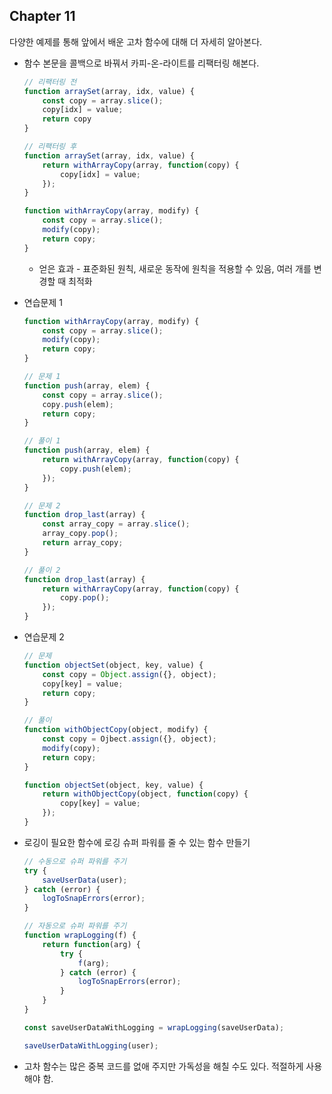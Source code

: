 ## Chapter 11

다양한 예제를 통해 앞에서 배운 고차 함수에 대해 더 자세히 알아본다.

- 함수 본문을 콜백으로 바꿔서 카피-온-라이트를 리팩터링 해본다.
    
    ```jsx
    // 리팩터링 전
    function arraySet(array, idx, value) {
    	const copy = array.slice();
    	copy[idx] = value;
    	return copy
    }
    
    // 리팩터링 후
    function arraySet(array, idx, value) {
    	return withArrayCopy(array, function(copy) {
    		copy[idx] = value;
    	});
    }
    
    function withArrayCopy(array, modify) {
    	const copy = array.slice();
    	modify(copy);
    	return copy;
    }
    
    ```
    
    - 얻은 효과 - 표준화된 원칙, 새로운 동작에 원칙을 적용할 수 있음, 여러 개를 변경할 때 최적화
- 연습문제 1
    
    ```jsx
    function withArrayCopy(array, modify) {
    	const copy = array.slice();
    	modify(copy);
    	return copy;
    }
    
    // 문제 1
    function push(array, elem) {
    	const copy = array.slice();
    	copy.push(elem);
    	return copy;
    }
    
    // 풀이 1
    function push(array, elem) {
    	return withArrayCopy(array, function(copy) {
    		copy.push(elem);
    	});
    }
    
    // 문제 2
    function drop_last(array) {
    	const array_copy = array.slice();
    	array_copy.pop();
    	return array_copy;
    }
    
    // 풀이 2
    function drop_last(array) {
    	return withArrayCopy(array, function(copy) {
    		copy.pop();
    	});
    }
    ```
    
- 연습문제 2
    
    ```jsx
    // 문제
    function objectSet(object, key, value) {
    	const copy = Object.assign({}, object);
    	copy[key] = value;
    	return copy;
    } 
    
    // 풀이
    function withObjectCopy(object, modify) {
    	const copy = Ojbect.assign({}, object);
    	modify(copy);
    	return copy;
    }
    
    function objectSet(object, key, value) {
    	return withObjectCopy(object, function(copy) {
    		copy[key] = value;
    	});
    }
    ```
    
- 로깅이 필요한 함수에 로깅 슈퍼 파워를 줄 수 있는 함수 만들기
    
    ```jsx
    // 수동으로 슈퍼 파워를 주기
    try {
    	saveUserData(user);
    } catch (error) {
    	logToSnapErrors(error);
    }
    
    // 자동으로 슈퍼 파워를 주기
    function wrapLogging(f) {
    	return function(arg) {
    		try {
    			f(arg);
    		} catch (error) {
    			logToSnapErrors(error);
    		}
    	}
    }
    
    const saveUserDataWithLogging = wrapLogging(saveUserData);
    
    saveUserDataWithLogging(user);
    ```
    
- 고차 함수는 많은 중복 코드를 없애 주지만 가독성을 해칠 수도 있다. 적절하게 사용해야 함.
